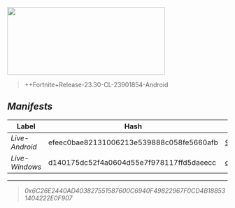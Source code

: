 <div style="pointer-events: none">
  <img style="pointer-events: none" src="https://raw.githubusercontent.com/Tectors/Archive/master/source/dependents/gen.24.20.svg" width="360" height="155">
<div>

 >  
  
  > ++Fortnite+Release-23.30-CL-23901854-Android

## *Manifests*
| Label | Hash | Route |
| - | - | - |
| *Live-Android* | efeec0bae82131006213e539888c058fe5660afb | [94q-LE7lSdyaGpEBCUyYocEhcIVm2g](https://github.com/Tectors/Archive/blob/master/manifests/94q-LE7lSdyaGpEBCUyYocEhcIVm2g.manifest) |
| *Live-Windows* | d140175dc52f4a0604d55e7f978117ffd5daeecc | [ois5wAXb8Ey7DnuQCE6Bov2JuNamNg](https://github.com/Tectors/Archive/blob/master/manifests/ois5wAXb8Ey7DnuQCE6Bov2JuNamNg.manifest) |

---

> *0x6C26E2440AD403827551587600C6940F49822967F0CD4B188531404222E0F907*

